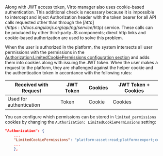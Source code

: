 ﻿
Along with JWT access token, Virto manager also uses cookie-based authentication. This additional check is necessary because it is impossible to intercept and inject Authorization header with the token bearer for all API calls requested other than through the [$http](https://docs.angularjs.org/api/ng/service/$http) service. These calls can be produced by other third-party JS components; direct http links and cookie-based authorization are used to solve this problem.

When the user is authorized in the platform, the system intersects all user permissions with the permissions in the [Authorization:LimitedCookiePermissions configuration section](../../../Configuration-Reference/appsettingsjson.md#authorization) and adds them into cookies along with issuing the JWT token. When the user makes a request to the platform, they are challenged against the helper cookie and the authentication token in accordance with the following rules:

| Received with Request | JWT Token | Cookies | JWT Token + Cookies |
|--|--|--|--|
| Used for authentication | Token | Cookie | Cookies |

You can configure which permissions can be stored in `limited_permissions` cookies by changing the `Authorization: LimitedCookiePermissions` setting:

```json title="appsettings.json"
"Authorization": {
    ...
    "LimitedCookiePermissions": "platform:asset:read;platform:export;content:read;platform:asset:create;licensing:issue;export:download"
    ...
    },
```
